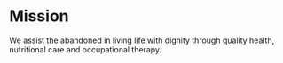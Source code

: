 # Mission

We assist the abandoned in living life with dignity through quality health, nutritional care and occupational therapy.
